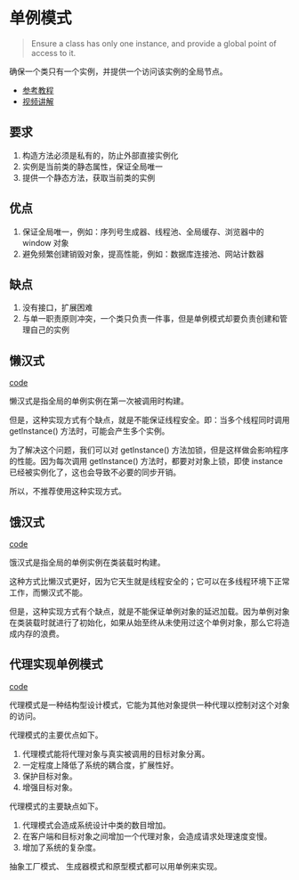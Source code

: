 # 单例模式

> Ensure a class has only one instance, and provide a global point of access to it.

确保一个类只有一个实例，并提供一个访问该实例的全局节点。

- [参考教程](https://refactoringgurucn/design-patterns/singleton)
- [视频讲解](https://www.bilibili.com/video/BV1af4y1y7sS/)


## 要求

1. 构造方法必须是私有的，防止外部直接实例化
2. 实例是当前类的静态属性，保证全局唯一
3. 提供一个静态方法，获取当前类的实例

## 优点

1. 保证全局唯一，例如：序列号生成器、线程池、全局缓存、浏览器中的 window 对象
2. 避免频繁创建销毁对象，提高性能，例如：数据库连接池、网站计数器

## 缺点

1. 没有接口，扩展困难
2. 与单一职责原则冲突，一个类只负责一件事，但是单例模式却要负责创建和管理自己的实例

## 懒汉式

[code](./%E6%87%92%E6%B1%89%E5%BC%8F.ts)

懒汉式是指全局的单例实例在第一次被调用时构建。

但是，这种实现方式有个缺点，就是不能保证线程安全。即：当多个线程同时调用 getInstance() 方法时，可能会产生多个实例。

为了解决这个问题，我们可以对 getInstance() 方法加锁，但是这样做会影响程序的性能。因为每次调用 getInstance() 方法时，都要对对象上锁，即使 instance 已经被实例化了，这也会导致不必要的同步开销。

所以，不推荐使用这种实现方式。

## 饿汉式

[code](./%E9%A5%BF%E6%B1%89%E5%BC%8F.ts)

饿汉式是指全局的单例实例在类装载时构建。

这种方式比懒汉式更好，因为它天生就是线程安全的；它可以在多线程环境下正常工作，而懒汉式不能。

但是，这种实现方式有个缺点，就是不能保证单例对象的延迟加载。因为单例对象在类装载时就进行了初始化，如果从始至终从未使用过这个单例对象，那么它将造成内存的浪费。

## 代理实现单例模式

[code](./%E4%BB%A3%E7%90%86%E5%AE%9E%E7%8E%B0.ts)

代理模式是一种结构型设计模式，它能为其他对象提供一种代理以控制对这个对象的访问。

代理模式的主要优点如下。

1. 代理模式能将代理对象与真实被调用的目标对象分离。
2. 一定程度上降低了系统的耦合度，扩展性好。
3. 保护目标对象。
4. 增强目标对象。

代理模式的主要缺点如下。

1. 代理模式会造成系统设计中类的数目增加。
2. 在客户端和目标对象之间增加一个代理对象，会造成请求处理速度变慢。
3. 增加了系统的复杂度。

抽象工厂模式、 生成器模式和原型模式都可以用单例来实现。